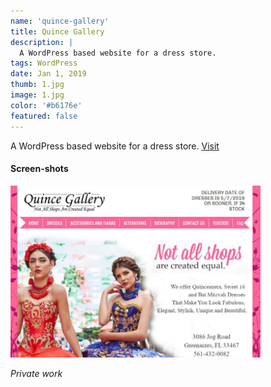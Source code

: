 ```yaml
---
name: 'quince-gallery'
title: Quince Gallery
description: |
  A WordPress based website for a dress store.
tags: WordPress
date: Jan 1, 2019
thumb: 1.jpg
image: 1.jpg
color: '#b6176e'
featured: false
---
```


A WordPress based website for a dress store. [Visit](https://quincegallery.com)

#### Screen-shots

[<img src="1.jpg" width="400">](1.jpg)

*Private work*